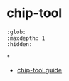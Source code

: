 ﻿# chip-tool

```{toctree}
:glob:
:maxdepth: 1
:hidden:

*
```

-   [chip-tool guide](./chip_tool_guide.md)
